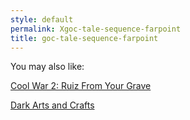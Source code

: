 ```yaml
---
style: default
permalink: Xgoc-tale-sequence-farpoint
title: goc-tale-sequence-farpoint
---
```

You may also like:

[Cool War 2: Ruiz From Your Grave](http://scp-wiki.net/cool-war-2-hub)

[Dark Arts and Crafts](http://scp-wiki.net/dark-arts-and-crafts)
